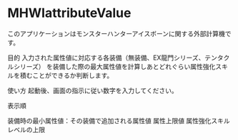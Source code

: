 # MHWIattributeValue

このアプリケーションはモンスターハンターアイスボーンに関する外部計算機です。

目的
入力された属性値に対応する各装備（無装備、EX龍門シリーズ、テンタクルシリーズ）
を装備した際の最大属性値を計算しあとどれぐらい属性強化スキルを積むことができるか判断します。

使い方
起動後、画面の指示に従い数字を入力してください。


表示順

装備時の最小属性値：その装備で追加される属性値
属性上限値
属性強化スキルレベルの上限